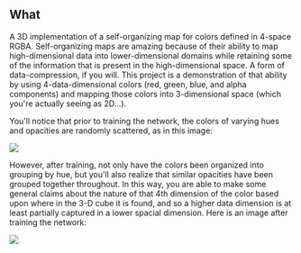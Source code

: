 ## What
A 3D implementation of a self-organizing map for colors defined in 4-space RGBA. 
Self-organizing maps are amazing because of their ability to map high-dimensional data
into lower-dimensional domains while retaining some of the information that is present
in the high-dimensional space. A form of data-compression, if you will. This project is
a demonstration of that ability by using 4-data-dimensional colors (red, green, blue, and alpha components)
and mapping those colors into 3-dimensional space (which you're actually seeing as 2D...).

You'll notice that prior to training the network, the colors of varying hues and opacities are randomly scattered,
as in this image:

<img src="https://lh4.googleusercontent.com/-_b3bkL7cJrQ/VFGtm8aiJpI/AAAAAAAAA6g/d3E-2RN5oRM/w641-h643-no/untrained.PNG"/>

However, after training, not only have the colors been organized into grouping by hue, but you'll also realize that
similar opacities have been grouped together throughout. In this way, you are able to make some general claims about
the nature of that 4th dimension of the color based upon where in the 3-D cube it is found, and so a higher data dimension
is at least partially captured in a lower spacial dimension. Here is an image after training the network:

<img src="https://lh4.googleusercontent.com/--rLvIC75KrU/VFGtmoPicLI/AAAAAAAAA6c/kmGKmhBEv3I/w644-h643-no/trained.PNG"/>